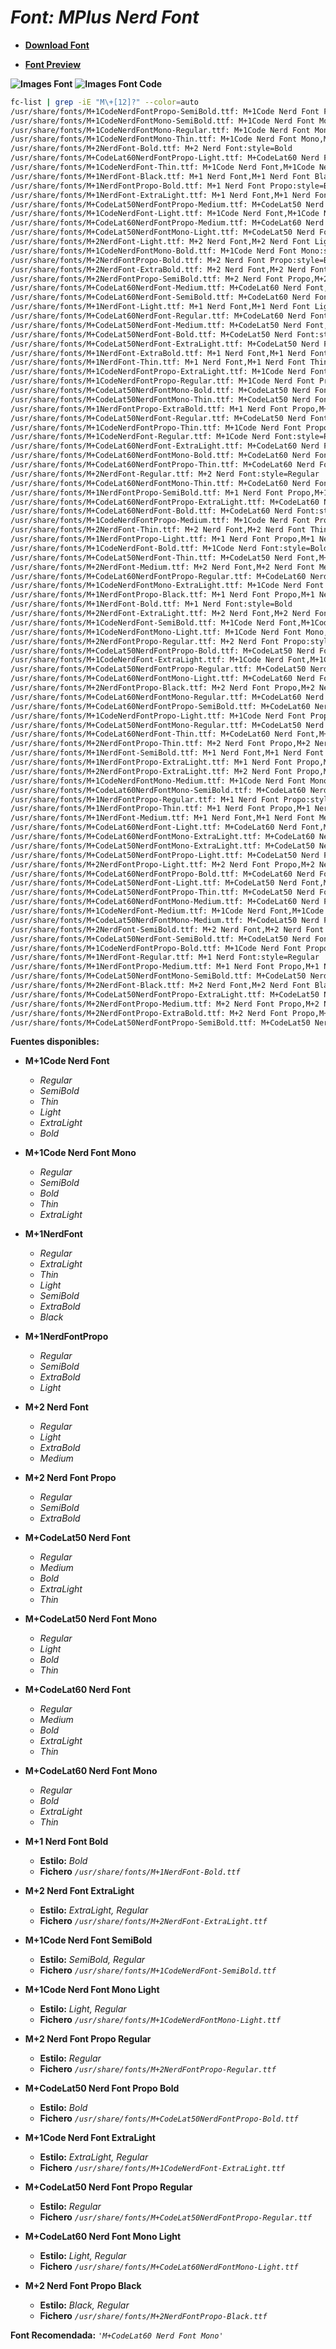 <!-- Autor: Daniel Benjamin Perez Morales -->
<!-- GitHub: https://github.com/DanielPerezMoralesDev13 -->
<!-- Correo electrónico: danielperezdev@proton.me -->

# ***Font: MPlus Nerd Font***

- **[Download Font](https://github.com/ryanoasis/nerd-fonts/releases/download/v3.2.1/MPlus.zip "https://github.com/ryanoasis/nerd-fonts/releases/download/v3.2.1/MPlus.zip")**

- **[Font Preview](https://www.programmingfonts.org/#mplus "https://www.programmingfonts.org/#mplus")**

**![Images Font](../../Fonts/MPlus%20Nerd%20Font.png "Fonts/MPlus Nerd Font.png")**
**![Images Font Code](../../Font%20Images%20Code/MPlus%20Nerd%20Font%20Code.png "Font Images Code/MPlus Nerd Font Code.png")**

```bash
fc-list | grep -iE "M\+[12]?" --color=auto
/usr/share/fonts/M+1CodeNerdFontPropo-SemiBold.ttf: M+1Code Nerd Font Propo,M+1Code Nerd Font Propo SemBd:style=SemiBold,Regular
/usr/share/fonts/M+1CodeNerdFontMono-SemiBold.ttf: M+1Code Nerd Font Mono,M+1Code Nerd Font Mono SemBd:style=SemiBold,Regular
/usr/share/fonts/M+1CodeNerdFontMono-Regular.ttf: M+1Code Nerd Font Mono:style=Regular
/usr/share/fonts/M+1CodeNerdFontMono-Thin.ttf: M+1Code Nerd Font Mono,M+1Code Nerd Font Mono Thin:style=Thin,Regular
/usr/share/fonts/M+2NerdFont-Bold.ttf: M+2 Nerd Font:style=Bold
/usr/share/fonts/M+CodeLat60NerdFontPropo-Light.ttf: M+CodeLat60 Nerd Font Propo,M+CodeLat60 Nerd Font Propo Light:style=Light,Regular
/usr/share/fonts/M+1CodeNerdFont-Thin.ttf: M+1Code Nerd Font,M+1Code Nerd Font Thin:style=Thin,Regular
/usr/share/fonts/M+1NerdFont-Black.ttf: M+1 Nerd Font,M+1 Nerd Font Black:style=Black,Regular
/usr/share/fonts/M+1NerdFontPropo-Bold.ttf: M+1 Nerd Font Propo:style=Bold
/usr/share/fonts/M+1NerdFont-ExtraLight.ttf: M+1 Nerd Font,M+1 Nerd Font ExtLt:style=ExtraLight,Regular
/usr/share/fonts/M+CodeLat50NerdFontPropo-Medium.ttf: M+CodeLat50 Nerd Font Propo,M+CodeLat50 Nerd Font Propo Med:style=Medium,Regular
/usr/share/fonts/M+1CodeNerdFont-Light.ttf: M+1Code Nerd Font,M+1Code Nerd Font Light:style=Light,Regular
/usr/share/fonts/M+CodeLat60NerdFontPropo-Medium.ttf: M+CodeLat60 Nerd Font Propo,M+CodeLat60 Nerd Font Propo Med:style=Medium,Regular
/usr/share/fonts/M+CodeLat50NerdFontMono-Light.ttf: M+CodeLat50 Nerd Font Mono,M+CodeLat50 Nerd Font Mono Light:style=Light,Regular
/usr/share/fonts/M+2NerdFont-Light.ttf: M+2 Nerd Font,M+2 Nerd Font Light:style=Light,Regular
/usr/share/fonts/M+1CodeNerdFontMono-Bold.ttf: M+1Code Nerd Font Mono:style=Bold
/usr/share/fonts/M+2NerdFontPropo-Bold.ttf: M+2 Nerd Font Propo:style=Bold
/usr/share/fonts/M+2NerdFont-ExtraBold.ttf: M+2 Nerd Font,M+2 Nerd Font ExtBd:style=ExtraBold,Regular
/usr/share/fonts/M+2NerdFontPropo-SemiBold.ttf: M+2 Nerd Font Propo,M+2 Nerd Font Propo SemBd:style=SemiBold,Regular
/usr/share/fonts/M+CodeLat60NerdFont-Medium.ttf: M+CodeLat60 Nerd Font,M+CodeLat60 Nerd Font Med:style=Medium,Regular
/usr/share/fonts/M+CodeLat60NerdFont-SemiBold.ttf: M+CodeLat60 Nerd Font,M+CodeLat60 Nerd Font SemBd:style=SemiBold,Regular
/usr/share/fonts/M+1NerdFont-Light.ttf: M+1 Nerd Font,M+1 Nerd Font Light:style=Light,Regular
/usr/share/fonts/M+CodeLat60NerdFont-Regular.ttf: M+CodeLat60 Nerd Font:style=Regular
/usr/share/fonts/M+CodeLat50NerdFont-Medium.ttf: M+CodeLat50 Nerd Font,M+CodeLat50 Nerd Font Med:style=Medium,Regular
/usr/share/fonts/M+CodeLat50NerdFont-Bold.ttf: M+CodeLat50 Nerd Font:style=Bold
/usr/share/fonts/M+CodeLat50NerdFont-ExtraLight.ttf: M+CodeLat50 Nerd Font,M+CodeLat50 Nerd Font ExtLt:style=ExtraLight,Regular
/usr/share/fonts/M+1NerdFont-ExtraBold.ttf: M+1 Nerd Font,M+1 Nerd Font ExtBd:style=ExtraBold,Regular
/usr/share/fonts/M+1NerdFont-Thin.ttf: M+1 Nerd Font,M+1 Nerd Font Thin:style=Thin,Regular
/usr/share/fonts/M+1CodeNerdFontPropo-ExtraLight.ttf: M+1Code Nerd Font Propo,M+1Code Nerd Font Propo ExtLt:style=ExtraLight,Regular
/usr/share/fonts/M+1CodeNerdFontPropo-Regular.ttf: M+1Code Nerd Font Propo:style=Regular
/usr/share/fonts/M+CodeLat50NerdFontMono-Bold.ttf: M+CodeLat50 Nerd Font Mono:style=Bold
/usr/share/fonts/M+CodeLat50NerdFontMono-Thin.ttf: M+CodeLat50 Nerd Font Mono,M+CodeLat50 Nerd Font Mono Thin:style=Thin,Regular
/usr/share/fonts/M+1NerdFontPropo-ExtraBold.ttf: M+1 Nerd Font Propo,M+1 Nerd Font Propo ExtBd:style=ExtraBold,Regular
/usr/share/fonts/M+CodeLat50NerdFont-Regular.ttf: M+CodeLat50 Nerd Font:style=Regular
/usr/share/fonts/M+1CodeNerdFontPropo-Thin.ttf: M+1Code Nerd Font Propo,M+1Code Nerd Font Propo Thin:style=Thin,Regular
/usr/share/fonts/M+1CodeNerdFont-Regular.ttf: M+1Code Nerd Font:style=Regular
/usr/share/fonts/M+CodeLat60NerdFont-ExtraLight.ttf: M+CodeLat60 Nerd Font,M+CodeLat60 Nerd Font ExtLt:style=ExtraLight,Regular
/usr/share/fonts/M+CodeLat60NerdFontMono-Bold.ttf: M+CodeLat60 Nerd Font Mono:style=Bold
/usr/share/fonts/M+CodeLat60NerdFontPropo-Thin.ttf: M+CodeLat60 Nerd Font Propo,M+CodeLat60 Nerd Font Propo Thin:style=Thin,Regular
/usr/share/fonts/M+2NerdFont-Regular.ttf: M+2 Nerd Font:style=Regular
/usr/share/fonts/M+CodeLat60NerdFontMono-Thin.ttf: M+CodeLat60 Nerd Font Mono,M+CodeLat60 Nerd Font Mono Thin:style=Thin,Regular
/usr/share/fonts/M+1NerdFontPropo-SemiBold.ttf: M+1 Nerd Font Propo,M+1 Nerd Font Propo SemBd:style=SemiBold,Regular
/usr/share/fonts/M+CodeLat60NerdFontPropo-ExtraLight.ttf: M+CodeLat60 Nerd Font Propo,M+CodeLat60 Nerd Font Propo ExtLt:style=ExtraLight,Regular
/usr/share/fonts/M+CodeLat60NerdFont-Bold.ttf: M+CodeLat60 Nerd Font:style=Bold
/usr/share/fonts/M+1CodeNerdFontPropo-Medium.ttf: M+1Code Nerd Font Propo,M+1Code Nerd Font Propo Med:style=Medium,Regular
/usr/share/fonts/M+2NerdFont-Thin.ttf: M+2 Nerd Font,M+2 Nerd Font Thin:style=Thin,Regular
/usr/share/fonts/M+1NerdFontPropo-Light.ttf: M+1 Nerd Font Propo,M+1 Nerd Font Propo Light:style=Light,Regular
/usr/share/fonts/M+1CodeNerdFont-Bold.ttf: M+1Code Nerd Font:style=Bold
/usr/share/fonts/M+CodeLat50NerdFont-Thin.ttf: M+CodeLat50 Nerd Font,M+CodeLat50 Nerd Font Thin:style=Thin,Regular
/usr/share/fonts/M+2NerdFont-Medium.ttf: M+2 Nerd Font,M+2 Nerd Font Med:style=Medium,Regular
/usr/share/fonts/M+CodeLat60NerdFontPropo-Regular.ttf: M+CodeLat60 Nerd Font Propo:style=Regular
/usr/share/fonts/M+1CodeNerdFontMono-ExtraLight.ttf: M+1Code Nerd Font Mono,M+1Code Nerd Font Mono ExtLt:style=ExtraLight,Regular
/usr/share/fonts/M+1NerdFontPropo-Black.ttf: M+1 Nerd Font Propo,M+1 Nerd Font Propo Black:style=Black,Regular
/usr/share/fonts/M+1NerdFont-Bold.ttf: M+1 Nerd Font:style=Bold
/usr/share/fonts/M+2NerdFont-ExtraLight.ttf: M+2 Nerd Font,M+2 Nerd Font ExtLt:style=ExtraLight,Regular
/usr/share/fonts/M+1CodeNerdFont-SemiBold.ttf: M+1Code Nerd Font,M+1Code Nerd Font SemBd:style=SemiBold,Regular
/usr/share/fonts/M+1CodeNerdFontMono-Light.ttf: M+1Code Nerd Font Mono,M+1Code Nerd Font Mono Light:style=Light,Regular
/usr/share/fonts/M+2NerdFontPropo-Regular.ttf: M+2 Nerd Font Propo:style=Regular
/usr/share/fonts/M+CodeLat50NerdFontPropo-Bold.ttf: M+CodeLat50 Nerd Font Propo:style=Bold
/usr/share/fonts/M+1CodeNerdFont-ExtraLight.ttf: M+1Code Nerd Font,M+1Code Nerd Font ExtLt:style=ExtraLight,Regular
/usr/share/fonts/M+CodeLat50NerdFontPropo-Regular.ttf: M+CodeLat50 Nerd Font Propo:style=Regular
/usr/share/fonts/M+CodeLat60NerdFontMono-Light.ttf: M+CodeLat60 Nerd Font Mono,M+CodeLat60 Nerd Font Mono Light:style=Light,Regular
/usr/share/fonts/M+2NerdFontPropo-Black.ttf: M+2 Nerd Font Propo,M+2 Nerd Font Propo Black:style=Black,Regular
/usr/share/fonts/M+CodeLat60NerdFontMono-Regular.ttf: M+CodeLat60 Nerd Font Mono:style=Regular
/usr/share/fonts/M+CodeLat60NerdFontPropo-SemiBold.ttf: M+CodeLat60 Nerd Font Propo,M+CodeLat60 Nerd Font Propo SemBd:style=SemiBold,Regular
/usr/share/fonts/M+1CodeNerdFontPropo-Light.ttf: M+1Code Nerd Font Propo,M+1Code Nerd Font Propo Light:style=Light,Regular
/usr/share/fonts/M+CodeLat50NerdFontMono-Regular.ttf: M+CodeLat50 Nerd Font Mono:style=Regular
/usr/share/fonts/M+CodeLat60NerdFont-Thin.ttf: M+CodeLat60 Nerd Font,M+CodeLat60 Nerd Font Thin:style=Thin,Regular
/usr/share/fonts/M+2NerdFontPropo-Thin.ttf: M+2 Nerd Font Propo,M+2 Nerd Font Propo Thin:style=Thin,Regular
/usr/share/fonts/M+1NerdFont-SemiBold.ttf: M+1 Nerd Font,M+1 Nerd Font SemBd:style=SemiBold,Regular
/usr/share/fonts/M+1NerdFontPropo-ExtraLight.ttf: M+1 Nerd Font Propo,M+1 Nerd Font Propo ExtLt:style=ExtraLight,Regular
/usr/share/fonts/M+2NerdFontPropo-ExtraLight.ttf: M+2 Nerd Font Propo,M+2 Nerd Font Propo ExtLt:style=ExtraLight,Regular
/usr/share/fonts/M+1CodeNerdFontMono-Medium.ttf: M+1Code Nerd Font Mono,M+1Code Nerd Font Mono Med:style=Medium,Regular
/usr/share/fonts/M+CodeLat60NerdFontMono-SemiBold.ttf: M+CodeLat60 Nerd Font Mono,M+CodeLat60 Nerd Font Mono SemBd:style=SemiBold,Regular
/usr/share/fonts/M+1NerdFontPropo-Regular.ttf: M+1 Nerd Font Propo:style=Regular
/usr/share/fonts/M+1NerdFontPropo-Thin.ttf: M+1 Nerd Font Propo,M+1 Nerd Font Propo Thin:style=Thin,Regular
/usr/share/fonts/M+1NerdFont-Medium.ttf: M+1 Nerd Font,M+1 Nerd Font Med:style=Medium,Regular
/usr/share/fonts/M+CodeLat60NerdFont-Light.ttf: M+CodeLat60 Nerd Font,M+CodeLat60 Nerd Font Light:style=Light,Regular
/usr/share/fonts/M+CodeLat60NerdFontMono-ExtraLight.ttf: M+CodeLat60 Nerd Font Mono,M+CodeLat60 Nerd Font Mono ExtLt:style=ExtraLight,Regular
/usr/share/fonts/M+CodeLat50NerdFontMono-ExtraLight.ttf: M+CodeLat50 Nerd Font Mono,M+CodeLat50 Nerd Font Mono ExtLt:style=ExtraLight,Regular
/usr/share/fonts/M+CodeLat50NerdFontPropo-Light.ttf: M+CodeLat50 Nerd Font Propo,M+CodeLat50 Nerd Font Propo Light:style=Light,Regular
/usr/share/fonts/M+2NerdFontPropo-Light.ttf: M+2 Nerd Font Propo,M+2 Nerd Font Propo Light:style=Light,Regular
/usr/share/fonts/M+CodeLat60NerdFontPropo-Bold.ttf: M+CodeLat60 Nerd Font Propo:style=Bold
/usr/share/fonts/M+CodeLat50NerdFont-Light.ttf: M+CodeLat50 Nerd Font,M+CodeLat50 Nerd Font Light:style=Light,Regular
/usr/share/fonts/M+CodeLat50NerdFontPropo-Thin.ttf: M+CodeLat50 Nerd Font Propo,M+CodeLat50 Nerd Font Propo Thin:style=Thin,Regular
/usr/share/fonts/M+CodeLat60NerdFontMono-Medium.ttf: M+CodeLat60 Nerd Font Mono,M+CodeLat60 Nerd Font Mono Med:style=Medium,Regular
/usr/share/fonts/M+1CodeNerdFont-Medium.ttf: M+1Code Nerd Font,M+1Code Nerd Font Med:style=Medium,Regular
/usr/share/fonts/M+CodeLat50NerdFontMono-Medium.ttf: M+CodeLat50 Nerd Font Mono,M+CodeLat50 Nerd Font Mono Med:style=Medium,Regular
/usr/share/fonts/M+2NerdFont-SemiBold.ttf: M+2 Nerd Font,M+2 Nerd Font SemBd:style=SemiBold,Regular
/usr/share/fonts/M+CodeLat50NerdFont-SemiBold.ttf: M+CodeLat50 Nerd Font,M+CodeLat50 Nerd Font SemBd:style=SemiBold,Regular
/usr/share/fonts/M+1CodeNerdFontPropo-Bold.ttf: M+1Code Nerd Font Propo:style=Bold
/usr/share/fonts/M+1NerdFont-Regular.ttf: M+1 Nerd Font:style=Regular
/usr/share/fonts/M+1NerdFontPropo-Medium.ttf: M+1 Nerd Font Propo,M+1 Nerd Font Propo Med:style=Medium,Regular
/usr/share/fonts/M+CodeLat50NerdFontMono-SemiBold.ttf: M+CodeLat50 Nerd Font Mono,M+CodeLat50 Nerd Font Mono SemBd:style=SemiBold,Regular
/usr/share/fonts/M+2NerdFont-Black.ttf: M+2 Nerd Font,M+2 Nerd Font Black:style=Black,Regular
/usr/share/fonts/M+CodeLat50NerdFontPropo-ExtraLight.ttf: M+CodeLat50 Nerd Font Propo,M+CodeLat50 Nerd Font Propo ExtLt:style=ExtraLight,Regular
/usr/share/fonts/M+2NerdFontPropo-Medium.ttf: M+2 Nerd Font Propo,M+2 Nerd Font Propo Med:style=Medium,Regular
/usr/share/fonts/M+2NerdFontPropo-ExtraBold.ttf: M+2 Nerd Font Propo,M+2 Nerd Font Propo ExtBd:style=ExtraBold,Regular
/usr/share/fonts/M+CodeLat50NerdFontPropo-SemiBold.ttf: M+CodeLat50 Nerd Font Propo,M+CodeLat50 Nerd Font Propo SemBd:style=SemiBold,Regular
```

**Fuentes disponibles:**

- **M+1Code Nerd Font**
  - *Regular*
  - *SemiBold*
  - *Thin*
  - *Light*
  - *ExtraLight*
  - *Bold*
- **M+1Code Nerd Font Mono**
  - *Regular*
  - *SemiBold*
  - *Bold*
  - *Thin*
  - *ExtraLight*
- **M+1NerdFont**
  - *Regular*
  - *ExtraLight*
  - *Thin*
  - *Light*
  - *SemiBold*
  - *ExtraBold*
  - *Black*
- **M+1NerdFontPropo**
  - *Regular*
  - *SemiBold*
  - *ExtraBold*
  - *Light*
- **M+2 Nerd Font**
  - *Regular*
  - *Light*
  - *ExtraBold*
  - *Medium*
- **M+2 Nerd Font Propo**
  - *Regular*
  - *SemiBold*
  - *ExtraBold*
- **M+CodeLat50 Nerd Font**
  - *Regular*
  - *Medium*
  - *Bold*
  - *ExtraLight*
  - *Thin*
- **M+CodeLat50 Nerd Font Mono**
  - *Regular*
  - *Light*
  - *Bold*
  - *Thin*
- **M+CodeLat60 Nerd Font**
  - *Regular*
  - *Medium*
  - *Bold*
  - *ExtraLight*
  - *Thin*
- **M+CodeLat60 Nerd Font Mono**
  - *Regular*
  - *Bold*
  - *ExtraLight*
  - *Thin*

- **M+1 Nerd Font Bold**
  - **Estilo:** *Bold*
  - **Fichero** *`/usr/share/fonts/M+1NerdFont-Bold.ttf`*

- **M+2 Nerd Font ExtraLight**
  - **Estilo:** *ExtraLight, Regular*
  - **Fichero** *`/usr/share/fonts/M+2NerdFont-ExtraLight.ttf`*

- **M+1Code Nerd Font SemiBold**
  - **Estilo:** *SemiBold, Regular*
  - **Fichero** *`/usr/share/fonts/M+1CodeNerdFont-SemiBold.ttf`*

- **M+1Code Nerd Font Mono Light**
  - **Estilo:** *Light, Regular*
  - **Fichero** *`/usr/share/fonts/M+1CodeNerdFontMono-Light.ttf`*

- **M+2 Nerd Font Propo Regular**
  - **Estilo:** *Regular*
  - **Fichero** *`/usr/share/fonts/M+2NerdFontPropo-Regular.ttf`*

- **M+CodeLat50 Nerd Font Propo Bold**
  - **Estilo:** *Bold*
  - **Fichero** *`/usr/share/fonts/M+CodeLat50NerdFontPropo-Bold.ttf`*

- **M+1Code Nerd Font ExtraLight**
  - **Estilo:** *ExtraLight, Regular*
  - **Fichero** *`/usr/share/fonts/M+1CodeNerdFont-ExtraLight.ttf`*

- **M+CodeLat50 Nerd Font Propo Regular**
  - **Estilo:** *Regular*
  - **Fichero** *`/usr/share/fonts/M+CodeLat50NerdFontPropo-Regular.ttf`*

- **M+CodeLat60 Nerd Font Mono Light**
  - **Estilo:** *Light, Regular*
  - **Fichero** *`/usr/share/fonts/M+CodeLat60NerdFontMono-Light.ttf`*

- **M+2 Nerd Font Propo Black**
  - **Estilo:** *Black, Regular*
  - **Fichero** *`/usr/share/fonts/M+2NerdFontPropo-Black.ttf`*

**Font Recomendada:** *`'M+CodeLat60 Nerd Font Mono'`*
